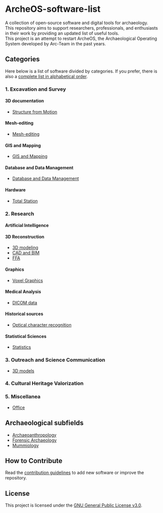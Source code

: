 # ArcheOS-software-list

A collection of open-source software and digital tools for archaeology.  
This repository aims to support researchers, professionals, and enthusiasts in their work by providing an updated list of useful tools.  
This project is an attempt to restart ArcheOS, the Archaeological Operating System developed by Arc-Team in the past years.

## Categories

Here below is a list of software divided by categories. If you prefer, there is also a [complete list in alphabetical order](software/list.md).

### 1. Excavation and Survey

#### 3D documentation

- [Structure from Motion](software/sfm.md)

#### Mesh-editing

- [Mesh-editing](software/mesh-editing.md)

#### GIS and Mapping

- [GIS and Mapping](/software/gis.md)

#### Database and Data Management

- [Database and Data Management](software/dbms.md)

#### Hardware

- [Total Station](software/total_station.md)

### 2. Research

#### Artificial Intelligence

#### 3D Reconstruction

- [3D modeling](software/3d_modeling.md)
- [CAD and BIM](software/cad_bim.md)
- [FFA](software/ffa.md)

#### Graphics

- [Voxel Graphics](software/voxel.md)

#### Medical Analysis

- [DICOM data](software/dicom.md)

#### Historical sources

- [Optical character recognition](software/ocr.md)

#### Statistical Sciences

- [Statistics](software/statistics.md)

### 3. Outreach and Science Communication

- [3D models](software/outreach_3d_models.md)

### 4. Cultural Heritage Valorization

### 5. Miscellanea

- [Office](software/office.md)

## Archaeological subfields

- [Archaeoanthropology](subfields/archaeoanthropology.md)
- [Forensic Archaeology](subfields/forensic_archaeology.md)
- [Mummiology](subfields/mummiology.md)

## How to Contribute

Read the [contribution guidelines](CONTRIBUTING.md) to add new software or improve the repository.

## License

This project is licensed under the [GNU General Public License v3.0](LICENSE).
